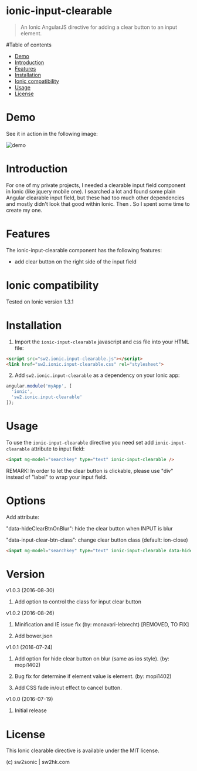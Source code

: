 ionic-input-clearable
=====================

> An Ionic AngularJS directive for adding a clear button to an input element.

#Table of contents

- [Demo](#demo)
- [Introduction](#introduction)
- [Features](#features)
- [Installation](#installation)
- [Ionic compatibility](#ionic-compatibility)
- [Usage](#usage)
- [License](#license)

# Demo

See it in action in the following image:

![demo](https://github.com/sonicwong/ionic-input-clearable/raw/master/demo.gif)

# Introduction

For one of my private projects, I needed a clearable input field component in Ionic (like jquery mobile one). I searched a lot and found some plain Angular clearable input field, but these had too much other dependencies and mostly didn't look that good within Ionic. Then . So I spent some time to create my one.

# Features

The ionic-input-clearable component has the following features:
- add clear button on the right side of the input field

# Ionic compatibility

Tested on Ionic version 1.3.1

# Installation

1. Import the `ionic-input-clearable` javascript and css file into your HTML file:

  ```html
  <script src="sw2.ionic.input-clearable.js"></script>
  <link href="sw2.ionic.input-clearable.css" rel="stylesheet">
  ```

2. Add `sw2.ionic.input-clearable` as a dependency on your Ionic app:

  ```javascript
  angular.module('myApp', [
    'ionic',
    'sw2.ionic.input-clearable'
  ]);
  ```

# Usage

To use the `ionic-input-clearable` directive you need set add `ionic-input-clearable` attribute to input field:
```html
<input ng-model="searchkey" type="text" ionic-input-clearable />
```

REMARK: In order to let the clear button is clickable, please use "div" instead of "label" to wrap your input field.

# Options

Add attribute:

"data-hideClearBtnOnBlur": hide the clear button when INPUT is blur

"data-input-clear-btn-class": change clear button class (default: ion-close)

```html
<input ng-model="searchkey" type="text" ionic-input-clearable data-hideClearBtnOnBlur data-input-clear-btn-class="ion-close-circled" />
```

# Version

v1.0.3 (2016-08-30)

1. Add option to control the class for input clear button

v1.0.2 (2016-08-26)

1. Minification and IE issue fix (by: monavari-lebrecht) [REMOVED, TO FIX]

2. Add bower.json

v1.0.1 (2016-07-24)

1. Add option for hide clear button on blur (same as ios style). (by: mopi1402)

2. Bug fix for determine if element value is element. (by: mopi1402)

3. Add CSS fade in/out effect to cancel button.

v1.0.0 (2016-07-19)

1. Initial release

# License

This Ionic clearable directive is available under the MIT license.

(c) sw2sonic | sw2hk.com

